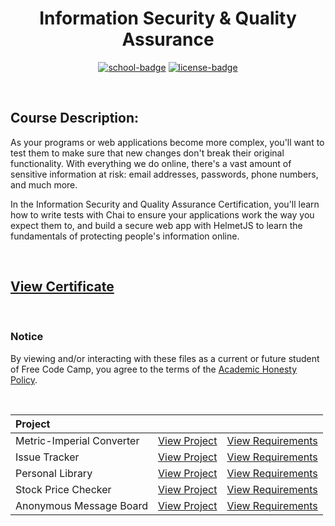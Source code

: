<div align="center">

# Information Security & Quality Assurance

[![school-badge]][course-link]
[![license-badge]][LICENSE]

</div>

<!-- badge info -->
[school-badge]:https://img.shields.io/badge/free_Code_Camp-Security_&_Quality_Assurance-white?labelColor=midnightblue&logo=freeCodeCamp&style=for-the-badge
[course-link]:https://www.freecodecamp.org/learn/information-security-and-quality-assurance/ "Information Security & Quality Assurance"
[license-badge]:https://img.shields.io/github/license/parasiticfrisk/information-security-and-quality-assurance?color=informational&&style=for-the-badge
[LICENSE]:LICENSE "MIT License"

<br>

## Course Description:
As your programs or web applications become more complex, you'll want to test them to make sure that new changes don't break their original functionality. With everything we do online, there's a vast amount of sensitive information at risk: email addresses, passwords, phone numbers, and much more.

In the Information Security and Quality Assurance Certification, you'll learn how to write tests with Chai to ensure your applications work the way you expect them to, and build a secure web app with HelmetJS to learn the fundamentals of protecting people's information online.

<br>

## [View Certificate]()

<br>

### Notice
By viewing and/or interacting with these files as a current or future student of Free Code Camp, you agree to the terms of the [Academic Honesty Policy].

<br>

| Project                   |                        |                            |
| :------------------------ | :--------------------- | :------------------------- |
| Metric-Imperial Converter | [View Project][proj01] | [View Requirements][req01] |
| Issue Tracker             | [View Project][proj02] | [View Requirements][req02] |
| Personal Library          | [View Project][proj03] | [View Requirements][req03] |
| Stock Price Checker       | [View Project][proj04] | [View Requirements][req04] |
| Anonymous Message Board   | [View Project][proj05] | [View Requirements][req05] |

<!-- project quick links -->
[proj01]:https://cumbersome-band-dead.glitch.me
[proj02]:https://outgoing-emphasized-cheque.glitch.me
[proj03]:https://mini-buttered-darkness.glitch.me
[proj04]:https://jungle-frill-traffic.glitch.me
[proj05]:https://tidy-lush-society.glitch.me
[req01]:https://www.freecodecamp.org/learn/information-security-and-quality-assurance/information-security-and-quality-assurance-projects/metric-imperial-converter "Metric-Imperial Converter"
[req02]:https://www.freecodecamp.org/learn/information-security-and-quality-assurance/information-security-and-quality-assurance-projects/issue-tracker "Issue Tracker"
[req03]:https://www.freecodecamp.org/learn/information-security-and-quality-assurance/information-security-and-quality-assurance-projects/personal-library "Personal Library"
[req04]:https://www.freecodecamp.org/learn/information-security-and-quality-assurance/information-security-and-quality-assurance-projects/stock-price-checker "Stock Price Checker"
[req05]:https://www.freecodecamp.org/learn/information-security-and-quality-assurance/information-security-and-quality-assurance-projects/anonymous-message-board "Anonymous Message Board"
[Academic Honesty Policy]:../academic_honesty_policy